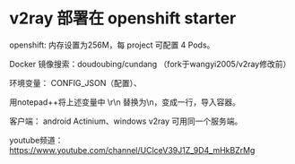 
# v2ray 部署在 openshift starter
openshift: 内存设置为256M，每 project 可配置 4 Pods。

Docker 镜像搜索：doudoubing/cundang
（fork于wangyi2005/v2ray修改前）

环境变量： CONFIG_JSON（配置）、

用notepad++将上述变量中 \r\n 替换为\\n，变成一行，导入容器。

客户端： android Actinium、windows v2ray 可用同一个服务端。

youtube频道：https://www.youtube.com/channel/UClceV39J1Z_9D4_mHkBZrMg
